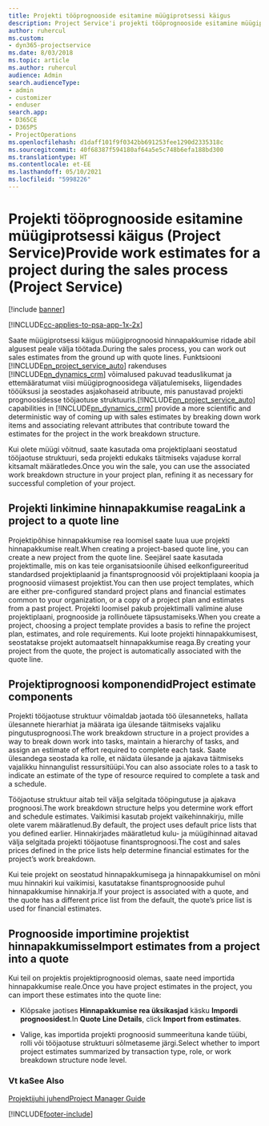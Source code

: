 ```yaml
---
title: Projekti tööprognooside esitamine müügiprotsessi käigus
description: Project Service'i projekti tööprognooside esitamine müügiprotsessi käigus
author: ruhercul
ms.custom:
- dyn365-projectservice
ms.date: 8/03/2018
ms.topic: article
ms.author: ruhercul
audience: Admin
search.audienceType:
- admin
- customizer
- enduser
search.app:
- D365CE
- D365PS
- ProjectOperations
ms.openlocfilehash: d1daff101f9f0342bb691253fee1290d2335318c
ms.sourcegitcommit: 40f68387f594180af64a5e5c748b6efa188bd300
ms.translationtype: HT
ms.contentlocale: et-EE
ms.lasthandoff: 05/10/2021
ms.locfileid: "5998226"
---
```

# <a name="provide-work-estimates-for-a-project-during-the-sales-process-project-service"></a><span data-ttu-id="c747b-103">Projekti tööprognooside esitamine müügiprotsessi käigus (Project Service)</span><span class="sxs-lookup"><span data-stu-id="c747b-103">Provide work estimates for a project during the sales process (Project Service)</span></span>

[!include [banner](../includes/psa-now-project-operations.md)]

[!INCLUDE[cc-applies-to-psa-app-1x-2x](../includes/cc-applies-to-psa-app-1x-2x.md)]

<span data-ttu-id="c747b-104">Saate müügiprotsessi käigus müügiprognoosid hinnapakkumise ridade abil algusest peale välja töötada.</span><span class="sxs-lookup"><span data-stu-id="c747b-104">During the sales process, you can work out sales estimates from the ground up with quote lines.</span></span> <span data-ttu-id="c747b-105">Funktsiooni [!INCLUDE[pn_project_service_auto](../includes/pn-project-service-auto.md)] rakenduses [!INCLUDE[pn_dynamics_crm](../includes/pn-dynamics-crm.md)] võimalused pakuvad teaduslikumat ja ettemääratumat viisi müügiprognoosidega väljatulemiseks, liigendades tööüksusi ja seostades asjakohaseid atribuute, mis panustavad projekti prognoosidesse tööjaotuse struktuuris.</span><span class="sxs-lookup"><span data-stu-id="c747b-105">[!INCLUDE[pn_project_service_auto](../includes/pn-project-service-auto.md)] capabilities in [!INCLUDE[pn_dynamics_crm](../includes/pn-dynamics-crm.md)] provide a more scientific and deterministic way of coming up with sales estimates by breaking down work items and associating relevant attributes that contribute toward the estimates for the project in the work breakdown structure.</span></span>  
  
 <span data-ttu-id="c747b-106">Kui olete müügi võitnud, saate kasutada oma projektiplaani seostatud tööjaotuse struktuuri, seda projekti edukaks täitmiseks vajaduse korral kitsamalt määratledes.</span><span class="sxs-lookup"><span data-stu-id="c747b-106">Once you win the sale, you can use the associated work breakdown structure in your project plan, refining it as necessary for successful completion of your project.</span></span>  
  
## <a name="link-a-project-to-a-quote-line"></a><span data-ttu-id="c747b-107">Projekti linkimine hinnapakkumise reaga</span><span class="sxs-lookup"><span data-stu-id="c747b-107">Link a project to a quote line</span></span>  
 <span data-ttu-id="c747b-108">Projektipõhise hinnapakkumise rea loomisel saate luua uue projekti hinnapakkumise realt.</span><span class="sxs-lookup"><span data-stu-id="c747b-108">When creating a project-based quote line, you can create a new project from the quote line.</span></span> <span data-ttu-id="c747b-109">Seejärel saate kasutada projektimalle, mis on kas teie organisatsioonile ühised eelkonfigureeritud standardsed projektiplaanid ja finantsprognoosid või projektiplaani koopia ja prognoosid viimasest projektist.</span><span class="sxs-lookup"><span data-stu-id="c747b-109">You can then use project templates, which are either pre-configured standard project plans and financial estimates common to your organization, or a copy of a project plan and estimates from a past project.</span></span> <span data-ttu-id="c747b-110">Projekti loomisel pakub projektimalli valimine aluse projektiplaani, prognooside ja rollinõuete täpsustamiseks.</span><span class="sxs-lookup"><span data-stu-id="c747b-110">When you create a project, choosing a project template provides a basis to refine the project plan, estimates, and role requirements.</span></span> <span data-ttu-id="c747b-111">Kui loote projekti hinnapakkumisest, seostatakse projekt automaatselt hinnapakkumise reaga.</span><span class="sxs-lookup"><span data-stu-id="c747b-111">By creating your project from the quote, the project is automatically associated with the quote line.</span></span>  
  
## <a name="project-estimate-components"></a><span data-ttu-id="c747b-112">Projektiprognoosi komponendid</span><span class="sxs-lookup"><span data-stu-id="c747b-112">Project estimate components</span></span>  
 <span data-ttu-id="c747b-113">Projekti tööjaotuse struktuur võimaldab jaotada töö ülesanneteks, hallata ülesannete hierarhiat ja määrata iga ülesande täitmiseks vajaliku pingutusprognoosi.</span><span class="sxs-lookup"><span data-stu-id="c747b-113">The work breakdown structure in a project provides a way to break down work into tasks, maintain a hierarchy of tasks, and assign an estimate of effort required to complete each task.</span></span> <span data-ttu-id="c747b-114">Saate ülesandega seostada ka rolle, et näidata ülesande ja ajakava täitmiseks vajalikku hinnangulist ressursitüüpi.</span><span class="sxs-lookup"><span data-stu-id="c747b-114">You can also associate roles to a task to indicate an estimate of the type of resource required to complete a task and a schedule.</span></span>  
  
 <span data-ttu-id="c747b-115">Tööjaotuse struktuur aitab teil välja selgitada tööpingutuse ja ajakava prognoosi.</span><span class="sxs-lookup"><span data-stu-id="c747b-115">The work breakdown structure helps you determine work effort and schedule estimates.</span></span> <span data-ttu-id="c747b-116">Vaikimisi kasutab projekt vaikehinnakirju, mille olete varem määratlenud.</span><span class="sxs-lookup"><span data-stu-id="c747b-116">By default, the project uses default price lists that you defined earlier.</span></span> <span data-ttu-id="c747b-117">Hinnakirjades määratletud kulu- ja müügihinnad aitavad välja selgitada projekti tööjaotuse finantsprognoosi.</span><span class="sxs-lookup"><span data-stu-id="c747b-117">The cost and sales prices defined in the price lists help determine financial estimates for the project’s work breakdown.</span></span>  
  
 <span data-ttu-id="c747b-118">Kui teie projekt on seostatud hinnapakkumisega ja hinnapakkumisel on mõni muu hinnakiri kui vaikimisi, kasutatakse finantsprognooside puhul hinnapakkumise hinnakirja.</span><span class="sxs-lookup"><span data-stu-id="c747b-118">If your project is associated with a quote, and the quote has a different price list from the default, the quote’s price list is used for financial estimates.</span></span>  
  
## <a name="import-estimates-from-a-project-into-a-quote"></a><span data-ttu-id="c747b-119">Prognooside importimine projektist hinnapakkumisse</span><span class="sxs-lookup"><span data-stu-id="c747b-119">Import estimates from a project into a quote</span></span>  
 <span data-ttu-id="c747b-120">Kui teil on projektis projektiprognoosid olemas, saate need importida hinnapakkumise reale.</span><span class="sxs-lookup"><span data-stu-id="c747b-120">Once you have project estimates in the project, you can import these estimates into the quote line:</span></span>  
  
-   <span data-ttu-id="c747b-121">Klõpsake jaotises **Hinnapakkumise rea üksikasjad** käsku **Impordi prognoosidest**.</span><span class="sxs-lookup"><span data-stu-id="c747b-121">In **Quote Line Details**, click **Import from estimates**.</span></span> 

-   <span data-ttu-id="c747b-122">Valige, kas importida projekti prognoosid summeerituna kande tüübi, rolli või tööjaotuse struktuuri sõlmetaseme järgi.</span><span class="sxs-lookup"><span data-stu-id="c747b-122">Select whether to import project estimates summarized by transaction type, role, or work breakdown structure node level.</span></span>  
  
### <a name="see-also"></a><span data-ttu-id="c747b-123">Vt ka</span><span class="sxs-lookup"><span data-stu-id="c747b-123">See Also</span></span>  
 [<span data-ttu-id="c747b-124">Projektijuhi juhend</span><span class="sxs-lookup"><span data-stu-id="c747b-124">Project Manager Guide</span></span>](../psa/project-manager-guide.md)


[!INCLUDE[footer-include](../includes/footer-banner.md)]